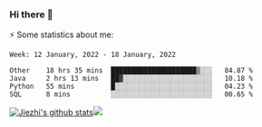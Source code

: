 ### Hi there 👋

⚡ Some statistics about me:


<!--START_SECTION:waka-->
```text
Week: 12 January, 2022 - 18 January, 2022

Other    18 hrs 35 mins  █████████████████████▒░░░   84.87 % 
Java     2 hrs 13 mins   ██▓░░░░░░░░░░░░░░░░░░░░░░   10.18 % 
Python   55 mins         █░░░░░░░░░░░░░░░░░░░░░░░░   04.23 % 
SQL      8 mins          ░░░░░░░░░░░░░░░░░░░░░░░░░   00.65 % 
```
<!--END_SECTION:waka-->





[![Jiezhi's github stats](https://github-readme-stats.vercel.app/api?username=Jiezhi&show_icons=true)](https://github.com/Jiezhi/github-readme-stats)[![](https://stats.justsong.cn/api/leetcode/?username=Jiezhi)](https://leetcode.com/Jiezhi/) 
<!--
[![Top Langs](https://github-readme-stats.vercel.app/api/top-langs/?username=Jiezhi&hide=javascript,html)](https://github.com/Jiezhi/github-readme-stats)

**Jiezhi/Jiezhi** is a ✨ _special_ ✨ repository because its `README.md` (this file) appears on your GitHub profile.

Here are some ideas to get you started:

- 🔭 I’m currently working on ...
- 🌱 I’m currently learning ...
- 👯 I’m looking to collaborate on ...
- 🤔 I’m looking for help with ...
- 💬 Ask me about ...
- 📫 How to reach me: ...
- 😄 Pronouns: ...
- ⚡ Fun fact: ...
-->

